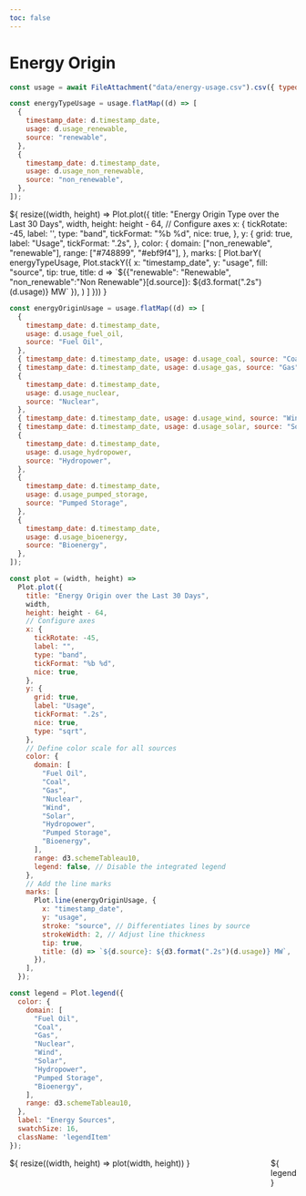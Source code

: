 ```yaml
---
toc: false
---
```


# Energy Origin


```js
const usage = await FileAttachment("data/energy-usage.csv").csv({ typed: true });

const energyTypeUsage = usage.flatMap((d) => [
  {
    timestamp_date: d.timestamp_date,
    usage: d.usage_renewable,
    source: "renewable",
  },
  {
    timestamp_date: d.timestamp_date,
    usage: d.usage_non_renewable,
    source: "non_renewable",
  },
]);
```

<div class="grid grid-cols-1" style="grid-auto-rows: 504px;">
  <div class="card">
    ${
      resize((width, height) => Plot.plot({
        title: "Energy Origin Type over the Last 30 Days",
        width,
        height: height - 64,
        // Configure axes
        x: {
          tickRotate: -45,
          label: '',
          type: "band",
          tickFormat: "%b %d",
          nice: true,
        },
        y: {
          grid: true,
          label: "Usage",
          tickFormat: ".2s",
        },
        color: {
          domain: ["non_renewable", "renewable"],
          range: ["#748899", "#ebf9f4"],
        },
        marks: [
          Plot.barY(
            energyTypeUsage,
            Plot.stackY({
              x: "timestamp_date",
              y: "usage",
              fill: "source",
              tip: true,
              title: d => `${{"renewable": "Renewable", "non_renewable":"Non Renewable"}[d.source]}: ${d3.format(".2s")(d.usage)} MW`
            }),
          )
        ]
      }))
    }
  </div>
</div>

```js
const energyOriginUsage = usage.flatMap((d) => [
  {
    timestamp_date: d.timestamp_date,
    usage: d.usage_fuel_oil,
    source: "Fuel Oil",
  },
  { timestamp_date: d.timestamp_date, usage: d.usage_coal, source: "Coal" },
  { timestamp_date: d.timestamp_date, usage: d.usage_gas, source: "Gas" },
  {
    timestamp_date: d.timestamp_date,
    usage: d.usage_nuclear,
    source: "Nuclear",
  },
  { timestamp_date: d.timestamp_date, usage: d.usage_wind, source: "Wind" },
  { timestamp_date: d.timestamp_date, usage: d.usage_solar, source: "Solar" },
  {
    timestamp_date: d.timestamp_date,
    usage: d.usage_hydropower,
    source: "Hydropower",
  },
  {
    timestamp_date: d.timestamp_date,
    usage: d.usage_pumped_storage,
    source: "Pumped Storage",
  },
  {
    timestamp_date: d.timestamp_date,
    usage: d.usage_bioenergy,
    source: "Bioenergy",
  },
]);

const plot = (width, height) =>
  Plot.plot({
    title: "Energy Origin over the Last 30 Days",
    width,
    height: height - 64,
    // Configure axes
    x: {
      tickRotate: -45,
      label: "",
      type: "band",
      tickFormat: "%b %d",
      nice: true,
    },
    y: {
      grid: true,
      label: "Usage",
      tickFormat: ".2s",
      nice: true,
      type: "sqrt",
    },
    // Define color scale for all sources
    color: {
      domain: [
        "Fuel Oil",
        "Coal",
        "Gas",
        "Nuclear",
        "Wind",
        "Solar",
        "Hydropower",
        "Pumped Storage",
        "Bioenergy",
      ],
      range: d3.schemeTableau10,
      legend: false, // Disable the integrated legend
    },
    // Add the line marks
    marks: [
      Plot.line(energyOriginUsage, {
        x: "timestamp_date",
        y: "usage",
        stroke: "source", // Differentiates lines by source
        strokeWidth: 2, // Adjust line thickness
        tip: true,
        title: (d) => `${d.source}: ${d3.format(".2s")(d.usage)} MW`,
      }),
    ],
  });

const legend = Plot.legend({
  color: {
    domain: [
      "Fuel Oil",
      "Coal",
      "Gas",
      "Nuclear",
      "Wind",
      "Solar",
      "Hydropower",
      "Pumped Storage",
      "Bioenergy",
    ],
    range: d3.schemeTableau10,
  },
  label: "Energy Sources",
  swatchSize: 16,
  className: 'legendItem'
});
```

<div class="grid grid-cols-1" style="grid-auto-rows: 504px;">
  <div class="card" style="display: flex">
    <div style="flex:1;">
      ${
        resize((width, height) => plot(width, height))
      }
    </div>
    <style>
      .legendItem-swatch { height: 32px;}
    </style>
    <div style="flex: 0;">
      ${
        legend
      }
    </div>
  </div>
</div>
